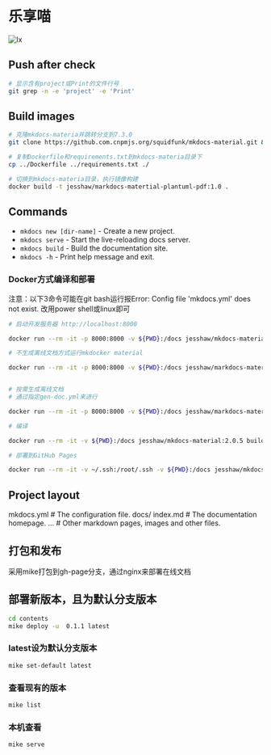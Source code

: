 # 乐享喵

![lx](docs/assets/lx.ico)

## Push after check

```bash
# 显示含有project或Print的文件行号
git grep -n -e 'project' -e 'Print'
```

## Build images

```bash
# 克隆mkdocs-materia并跳转分支到7.3.0
git clone https://github.com.cnpmjs.org/squidfunk/mkdocs-material.git && cd ./mkdocs-material && git checkout 7.3.0

# 复制Dockerfile和requirements.txt到mkdocs-materia目录下
cp ../Dockerfile ../requirements.txt ./

# 切换到mkdocs-materia目录，执行镜像构建
docker build -t jesshaw/markdocs-matertial-plantuml-pdf:1.0 .
```

## Commands

* `mkdocs new [dir-name]` - Create a new project.
* `mkdocs serve` - Start the live-reloading docs server.
* `mkdocs build` - Build the documentation site.
* `mkdocs -h` - Print help message and exit.

### Docker方式编译和部署

注意：以下3命令可能在git bash运行报Error: Config file 'mkdocs.yml' does not exist. 改用power shell或linux即可

```bash
# 启动开发服务器 http://localhost:8000

docker run --rm -it -p 8000:8000 -v ${PWD}:/docs jesshaw/mkdocs-material:2.0.5

# 不生成离线文档方式运行mkdocker material

docker run --rm -it -p 8000:8000 -v ${PWD}:/docs jesshaw/markdocs-matertial-plantuml-pdf:1.0 sh -c "mkdocs serve --dev-addr=0.0.0.0:8000"


# 按需生成离线文档
# 通过指定gen-doc.yml来进行

docker run --rm -it -p 8000:8000 -v ${PWD}:/docs jesshaw/markdocs-matertial-plantuml-pdf:1.0 sh -c "ENABLE_PDF_EXPORT=1 mkdocs serve -f gen-doc.yml --dev-addr=0.0.0.0:8000"

# 编译

docker run --rm -it -v ${PWD}:/docs jesshaw/mkdocs-material:2.0.5 build

# 部署到GitHub Pages

docker run --rm -it -v ~/.ssh:/root/.ssh -v ${PWD}:/docs jesshaw/mkdocs-material:2.0.5 gh-deploy 
```

## Project layout

mkdocs.yml    # The configuration file.
docs/
    index.md  # The documentation homepage.
    ...       # Other markdown pages, images and other files.

## 打包和发布

采用mike打包到gh-page分支，通过nginx来部署在线文档

## 部署新版本，且为默认分支版本

```bash
cd contents
mike deploy -u  0.1.1 latest
```

### latest设为默认分支版本

```bash
mike set-default latest
```

### 查看现有的版本

```bash
mike list
```

### 本机查看

```bash
mike serve
```
